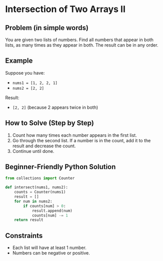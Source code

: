 # Intersection of Two Arrays II

## Problem (in simple words)
You are given two lists of numbers. Find all numbers that appear in both lists, as many times as they appear in both. The result can be in any order.

## Example
Suppose you have:
- `nums1 = [1, 2, 2, 1]`
- `nums2 = [2, 2]`

Result:
- `[2, 2]` (because 2 appears twice in both)

## How to Solve (Step by Step)
1. Count how many times each number appears in the first list.
2. Go through the second list. If a number is in the count, add it to the result and decrease the count.
3. Continue until done.

## Beginner-Friendly Python Solution
```python
from collections import Counter

def intersect(nums1, nums2):
    counts = Counter(nums1)
    result = []
    for num in nums2:
        if counts[num] > 0:
            result.append(num)
            counts[num] -= 1
    return result
```

## Constraints
- Each list will have at least 1 number.
- Numbers can be negative or positive. 